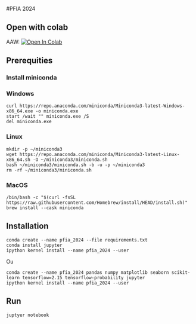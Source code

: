 #PFIA 2024

## Open with colab

AAW: [![Open In Colab](https://colab.research.google.com/assets/colab-badge.svg)](https://colab.research.google.com/github/Mileem/PFIA_2024/blob/main/src/fatigue_material_AAW.ipynb)

## Prerequities
### Install miniconda

### Windows
```shell
curl https://repo.anaconda.com/miniconda/Miniconda3-latest-Windows-x86_64.exe -o miniconda.exe
start /wait "" miniconda.exe /S
del miniconda.exe
```

### Linux
```shell
mkdir -p ~/miniconda3
wget https://repo.anaconda.com/miniconda/Miniconda3-latest-Linux-x86_64.sh -O ~/miniconda3/miniconda.sh
bash ~/miniconda3/miniconda.sh -b -u -p ~/miniconda3
rm -rf ~/miniconda3/miniconda.sh
```

### MacOS
```shell
/bin/bash -c "$(curl -fsSL https://raw.githubusercontent.com/Homebrew/install/HEAD/install.sh)"
brew install --cask miniconda
```


## Installation


```shell
conda create --name pfia_2024 --file requirements.txt 
conda install jupyter
ipython kernel install --name pfia_2024 --user
```

Ou

```shell
conda create --name pfia_2024 pandas numpy matplotlib seaborn scikit-learn tensorflow=2.15 tensorflow-probability jupyter
ipython kernel install --name pfia_2024 --user
```


## Run

```shell
juptyer notebook
```